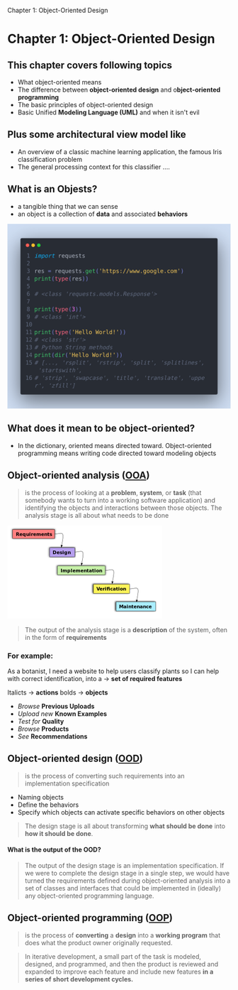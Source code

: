Chapter 1: Object-Oriented Design

# Chapter 1: Object-Oriented Design

## This chapter covers following topics
-  What object-oriented means
- The difference between **object-oriented design** and o**bject-oriented
programming**
-  The basic principles of object-oriented design
-  Basic Unified **Modeling Language (UML)** and when it isn't evil

## Plus some architectural view model like

-  An overview of a classic machine learning application, the famous Iris
classification problem
- The general processing context for this classifier
....
## What is an Objests?
- a tangible thing that we can sense
- an object is a collection of **data** and associated **behaviors**


![class_objects.png](./class_objects.png)

## What does it mean to be object-oriented?
- In the dictionary, oriented means directed toward. Object-oriented programming means writing code directed toward modeling objects

## Object-oriented analysis ([OOA](https://en.wikipedia.org/wiki/Object-oriented_analysis_and_design))
> is the process of looking at a **problem**, **system**,
or **task** (that somebody wants to turn into a working software application) and
identifying the objects and interactions between those objects. The analysis stage is
all about what needs to be done


![ooa.png](./ooa.png)

> The output of the analysis stage is a **description** of the system, often in the form
of **requirements**

### For example:
  As a botanist, I need a website to help users classify plants so I can help with correct identification, into a -> **set of required features**
  
  Italicts -> **actions**
  bolds -> **objects**
  
- *Browse* **Previous Uploads**
- *Upload new* **Known Examples**
- *Test for* **Quality**
- *Browse* **Products**
- *See* **Recommendations**

## Object-oriented design ([OOD](https://en.wikipedia.org/wiki/Object-oriented_design))
> is the process of converting such requirements into an implementation specification
- Naming objects
- Define the behaviors
- Specify which objects can activate specific behaviors on other objects
> The design stage is all about transforming **what should be done**
into **how it should be done**.

#### What is the output of the OOD?
> The output of the design stage is an implementation specification. If we were to
complete the design stage in a single step, we would have turned the requirements
defined during object-oriented analysis into a set of classes and interfaces that could
be implemented in (ideally) any object-oriented programming language.

## Object-oriented programming ([OOP](https://en.wikipedia.org/wiki/Object-oriented_programming))
> is the process of **converting** a **design** into a **working program** that does what the product owner originally requested.

> In iterative development, a small part of the task is modeled, designed, and
programmed, and then the product is reviewed and expanded to improve each
feature and include new features **in a series of short development cycles.**
